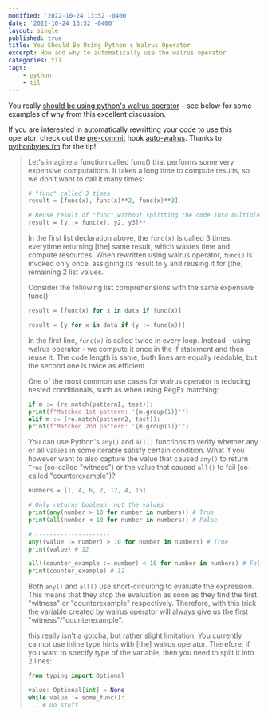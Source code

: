 ```yaml
---
modified: '2022-10-24 13:52 -0400'
date: '2022-10-24 13:52 -0400'
layout: single
published: true
title: You Should Be Using Python's Walrus Operator
excerpt: How and why to automatically use the walrus operator
categories: til
tags:
    - python
    - til
---
```


You really [should be using python's walrus operator](https://martinheinz.dev/blog/79) – see below for some examples of why from this excellent discussion.

If you are interested in automatically rewritting your code to use this operator, check out the [pre-commit](http://pre-commit.com) hook [auto-walrus](https://github.com/MarcoGorelli/auto-walrus). Thanks to [pythonbytes.fm](https://pythonbytes.fm/episodes/show/305/decorators-need-love-too) for the tip!

> Let's imagine a function called func() that performs some very expensive computations.
> It takes a long time to compute results, so we don't want to call it many times:
>
> ```python
> # "func" called 3 times
> result = [func(x), func(x)**2, func(x)**3]
>
> # Reuse result of "func" without splitting the code into multiple lines
> result = [y := func(x), y2, y3]**
> ```
>
> In the first list declaration above, the `func(x)` is called 3 times,
> everytime returning \[the\] same result, which wastes time and compute resources.
> When rewritten using walrus operator, `func()` is invoked only once,
> assigning its result to y and reusing it for \[the\] remaining 2 list values.
>
> Consider the following list comprehensions with the same expensive func():
>
> ```python
> result = [func(x) for x in data if func(x)]
>
> result = [y for x in data if (y := func(x))]
> ```
>
> In the first line, `func(x)` is called twice in every loop. Instead - using walrus operator -
> we compute it once in the if statement and then reuse it.
> The code length is same, both lines are equally readable,
> but the second one is twice as efficient.
>
> One of the most common use cases for walrus operator is reducing nested conditionals,
> such as when using RegEx matching:
>
> ```python
> if m := (re.match(pattern1, test)):
> print(f"Matched 1st pattern: '{m.group(1)}'")
> elif m := (re.match(pattern2, test)):
> print(f"Matched 2nd pattern: '{m.group(1)}'")
> ```
>
> You can use Python's `any()` and `all()` functions to verify whether any or all values
> in some iterable satisfy certain condition.
> What if you however want to also capture the value that caused `any()` to return `True`
> (so-called "witness") or the value that caused `all()` to fail (so-called "counterexample")?
>
> ```python
> numbers = [1, 4, 6, 2, 12, 4, 15]
>
> # Only returns boolean, not the values
> print(any(number > 10 for number in numbers)) # True
> print(all(number < 10 for number in numbers)) # False
>
> # ---------------------
> any((value := number) > 10 for number in numbers) # True
> print(value) # 12
>
> all((counter_example := number) < 10 for number in numbers) # False
> print(counter_example) # 12
> ```
>
> Both `any()` and `all()` use short-circuiting to evaluate the expression.
> This means that they stop the evaluation as soon as they find the first "witness"
> or "counterexample" respectively.
> Therefore, with this trick the variable created by walrus operator
> will always give us the first "witness"/"counterexample".
>
> this really isn't a gotcha, but rather slight limitation.
> You currently cannot use inline type hints with \[the\] walrus operator.
> Therefore, if you want to specify type of the variable, then you need to split it into 2 lines:
>
> ```python
> from typing import Optional
>
> value: Optional[int] = None
> while value := some_func():
> ... # Do stuff
> ```
